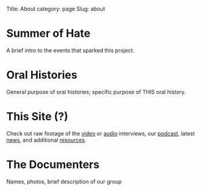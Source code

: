 Title: About
category: page
Slug: about

# Summer of Hate

A brief intro to the events that sparked this project.

# Oral Histories

General purpose of oral histories; specific purpose of THIS oral history.

# This Site (?)

Check out raw footage of the [video](/video.html) or [audio](/audio.html) interviews, our [podcast](/podcast.html), latest [news](/news.html), and additional [resources](/resources.html).

# The Documenters

Names, photos, brief description of our group
